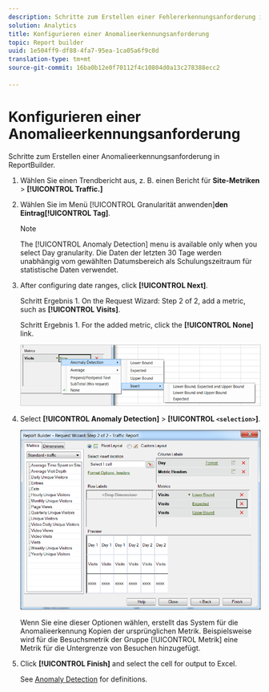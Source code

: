 ```yaml
---
description: Schritte zum Erstellen einer Fehlererkennungsanforderung in ReportBuilder.
solution: Analytics
title: Konfigurieren einer Anomalieerkennungsanforderung
topic: Report builder
uuid: 1e504ff9-df88-4fa7-95ea-1ca05a6f9c0d
translation-type: tm+mt
source-git-commit: 16ba0b12e0f70112f4c10804d0a13c278388ecc2

---
```



# Konfigurieren einer Anomalieerkennungsanforderung

Schritte zum Erstellen einer Anomalieerkennungsanforderung in ReportBuilder.

1. Wählen Sie einen Trendbericht aus, z. B. einen Bericht für **Site-Metriken** &gt; **[!UICONTROL Traffic.]**
1. Wählen Sie im Menü [!UICONTROL Granularität anwenden]**den Eintrag[!UICONTROL Tag]**.

   >[!NOTE]
   >
   >The [!UICONTROL Anomaly Detection] menu is available only when you select Day granularity. Die Daten der letzten 30 Tage werden unabhängig vom gewählten Datumsbereich als Schulungszeitraum für statistische Daten verwendet.

1. After configuring date ranges, click **[!UICONTROL Next]**.

   Schritt Ergebnis 1. On the Request Wizard: Step 2 of 2, add a metric, such as **[!UICONTROL Visits]**.

   Schritt Ergebnis 1. For the added metric, click the **[!UICONTROL None]** link.

   ![Schritt Ergebnis](assets/anomaly_select.png)

1. Select **[!UICONTROL Anomaly Detection]** &gt; **[!UICONTROL `<selection>`]**.

   ![Schritt-Info](assets/anomaly_visit.png)

   Wenn Sie eine dieser Optionen wählen, erstellt das System für die Anomalieerkennung Kopien der ursprünglichen Metrik. Beispielsweise wird für die Besuchsmetrik der Gruppe [!UICONTROL Metrik] eine Metrik für die Untergrenze von Besuchen hinzugefügt.
1. Click **[!UICONTROL Finish]** and select the cell for output to Excel.

   See [Anomaly Detection](/help/analyze/analysis-workspace/virtual-analyst/c-anomaly-detection/anomaly-detection.md) for definitions.
